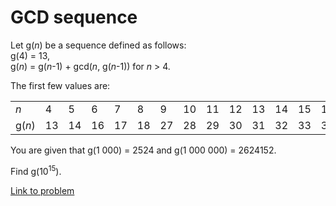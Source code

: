 # GCD sequence

<p>Let g(<var>n</var>) be a sequence defined as follows:<br />
g(4) = 13,<br />
g(<var>n</var>) = g(<var>n</var>-1) + gcd(<var>n</var>, g(<var>n</var>-1)) for <var>n</var> &gt; 4.</p>

<p>The first few values are:</p>
<div align="center">
    <table cellspacing="1" cellpadding="5" border="0" align="center"><tr><td><var>n</var></td><td>4</td><td>5</td><td>6</td><td>7</td><td>8</td><td>9</td><td>10</td><td>11</td><td>12</td><td>13</td><td>14</td><td>15</td><td>16</td><td>17</td><td>18</td><td>19</td><td>20</td><td>...</td>
    </tr><tr><td>g(<var>n</var>)</td><td>13</td><td>14</td><td>16</td><td>17</td><td>18</td><td>27</td><td>28</td><td>29</td><td>30</td><td>31</td><td>32</td><td>33</td><td>34</td><td>51</td><td>54</td><td>55</td><td>60</td><td>...</td>
    </tr></table></div>

<p>You are given that g(1 000) = 2524 and g(1 000 000) = 2624152.</p>

<p>Find g(10<sup>15</sup>).</p>

[Link to problem](https://projecteuler.net/problem=443)

